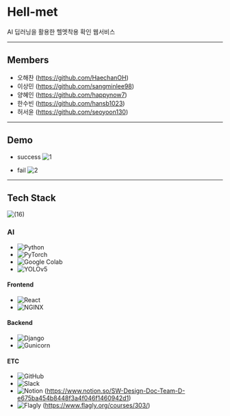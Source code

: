 # Hell-met

 AI 딥러닝을 활용한 헬멧착용 확인 웹서비스
 
---

## Members

- 오해찬 (https://github.com/HaechanOH)
- 이상민 (https://github.com/sangminlee98)
- 양혜인 (https://github.com/happynow7)
- 한수빈 (https://github.com/hansb1023)
- 허서윤 (https://github.com/seoyoon130)

---------------------

## Demo
- success
![1](https://user-images.githubusercontent.com/83197138/123940765-75591a80-d9d4-11eb-9f5e-e3f86e9667d7.gif)

- fail
![2](https://user-images.githubusercontent.com/83197138/123940770-75f1b100-d9d4-11eb-8f6a-330f7894dbf8.gif)

----------------------

## Tech Stack
![(16)](https://user-images.githubusercontent.com/83197138/124066826-51e5ac80-da74-11eb-85dc-88a0878ba468.png)

### **AI**

- <img alt="Python" src ="https://img.shields.io/badge/Python-3776AB.svg?&style=for-the-badge&logo=Python&logoColor=white"/> 
- <img alt="PyTorch" src ="https://img.shields.io/badge/PyTorch-EE4C2C.svg?&style=for-the-badge&logo=PyTorch&logoColor=white"/>
- <img alt="Google Colab" src ="https://img.shields.io/badge/Google Colab-F9AB00.svg?&style=for-the-badge&logo=GoogleColab&logoColor=white"/>
- <img alt="YOLOv5" src ="https://img.shields.io/badge/YOLO-v5-lightgrey.svg?&style=for-the-badge"/>


#### **Frontend**

- <img alt="React" src ="https://img.shields.io/badge/React-61DAFB.svg?&style=for-the-badge&logo=React&logoColor=white"/>
- <img alt="NGINX" src ="https://img.shields.io/badge/NGINX-009639.svg?&style=for-the-badge&logo=NGINX&logoColor=white"/>

#### **Backend**

- <img alt="Django" src ="https://img.shields.io/badge/Django-092E20.svg?&style=for-the-badge&logo=Django&logoColor=white"/>
- <img alt="Gunicorn" src ="https://img.shields.io/badge/gunicorn-gunicorn-green.svg?&style=for-the-badge"/>

#### **ETC**

- <img alt="GitHub" src ="https://img.shields.io/badge/GitHub-181717.svg?&style=for-the-badge&logo=GitHub&logoColor=white"/>
- <img alt="Slack" src ="https://img.shields.io/badge/Slack-4A154B.svg?&style=for-the-badge&logo=Slack&logoColor=white"/>
- <img alt="Notion" src ="https://img.shields.io/badge/Notion-000000.svg?&style=for-the-badge&logo=Notion&logoColor=white"/>  (https://www.notion.so/SW-Design-Doc-Team-D-e675ba454b8448f3a4f046f1460942d1)
- <img alt="Flagly" src ="https://img.shields.io/badge/Flagly-Flagly-red.svg?&style=for-the-badge"/>  (https://www.flagly.org/courses/303/)

